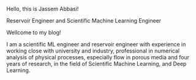Hello, this is Jassem Abbasi!

Reservoir Engineer   and   Scientific Machine Learning Engineer

Wellcome to my blog!

I am a scientific ML engineer and reservoir engineer with experience in working close with university and industry, professional in numerical analysis of physical processes, especially flow in porous media and four years of research, in the field of Scientific Machine Learning, and Deep Learning.
